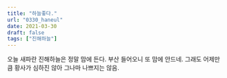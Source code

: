 ```yaml
---
title: "하늘좋다."
url: "0330_haneul"
date: 2021-03-30
draft: false
tags: ["진해하늘"]
---
```

오늘 새파란 진해하늘은 정말 맘에 든다. 부산 들어오니 또 맘에 안드네. 그래도 어제만큼 황사가 심하진 않아 그나마 나쁘지는 않음.
